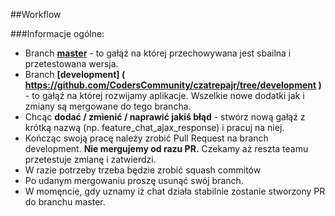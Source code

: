 ##Workflow

###Informacje ogólne:
 * Branch **[master]( https://github.com/CodersCommunity/czatrepajr/tree/master )** - to gałąź na której przechowywana jest sbailna i przetestowana wersja.
 * Branch **[development] ( https://github.com/CodersCommunity/czatrepajr/tree/development )** - to gałąź na której rozwijamy aplikacje. Wszelkie nowe dodatki jak i zmiany są mergowane do tego brancha.
 * Chcąc **dodać / zmienić / naprawić jakiś błąd** - stwórz nową gałąź z krótką nazwą (np. feature_chat_ajax_response) i pracuj na niej.
 * Kończąc swoją pracę należy zrobić Pull Request na branch development. **Nie mergujemy od razu PR.** Czekamy aż reszta teamu przetestuje zmianę i zatwierdzi.
 * W razie potrzeby trzeba będzie zrobić squash commitów 
 * Po udanym mergowaniu proszę usunąć swój branch.
 * W momęncie, gdy uznamy iż chat działa stabilnie zostanie stworzony PR do branchu master. 
